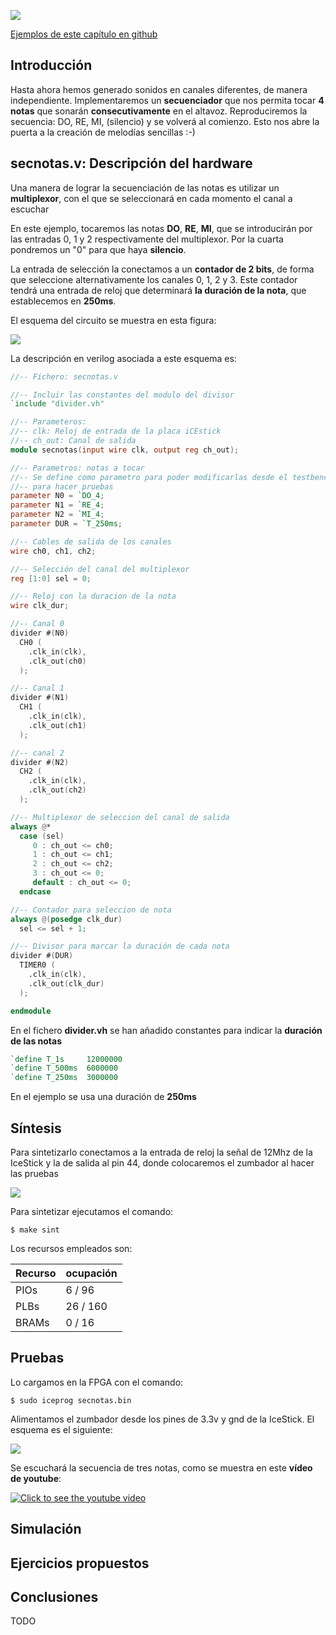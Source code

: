 ![](https://github.com/Obijuan/open-fpga-verilog-tutorial/raw/8bf3e940aebcf444a33c0345be1fcec0de6c5f32/tutorial/T19-secnotas/images/secnotas-1.png)

[Ejemplos de este capítulo en github](https://github.com/Obijuan/open-fpga-verilog-tutorial/tree/master/tutorial/T19-secnotas)

## Introducción
Hasta ahora hemos generado sonidos en canales diferentes, de manera independiente.  Implementaremos un **secuenciador** que nos permita tocar **4 notas** que sonarán **consecutivamente** en el altavoz. Reproduciremos la secuencia: DO, RE, MI, (silencio) y se volverá al comienzo. Esto nos abre la puerta a la creación de melodías sencillas :-)

## secnotas.v: Descripción del hardware
Una manera de lograr la secuenciación de las notas es utilizar un **multiplexor**, con el que se seleccionará en cada momento el canal a escuchar

En este ejemplo, tocaremos las notas **DO**, **RE**, **MI**, que se introducirán por las entradas 0, 1 y 2 respectivamente del multiplexor. Por la cuarta pondremos un "0" para que haya **silencio**.

La entrada de selección la conectamos a un **contador de 2 bits**, de forma que seleccione alternativamente los canales 0, 1, 2 y 3. Este contador tendrá una entrada de reloj que determinará **la duración de la nota**, que establecemos en **250ms**.

El esquema del circuito se muestra en esta figura:

![](https://github.com/Obijuan/open-fpga-verilog-tutorial/raw/master/tutorial/T19-secnotas/images/secnotas-2.png)

La descripción en verilog asociada a este esquema es:

``` verilog 
//-- Fichero: secnotas.v

//-- Incluir las constantes del modulo del divisor
`include "divider.vh"

//-- Parameteros:
//-- clk: Reloj de entrada de la placa iCEstick
//-- ch_out: Canal de salida
module secnotas(input wire clk, output reg ch_out);

//-- Parametros: notas a tocar
//-- Se define como parametro para poder modificarlas desde el testbench
//-- para hacer pruebas
parameter N0 = `DO_4;
parameter N1 = `RE_4;
parameter N2 = `MI_4;
parameter DUR = `T_250ms;

//-- Cables de salida de los canales
wire ch0, ch1, ch2;

//-- Selección del canal del multiplexor
reg [1:0] sel = 0;

//-- Reloj con la duracion de la nota
wire clk_dur;

//-- Canal 0
divider #(N0)
  CH0 (
    .clk_in(clk),
    .clk_out(ch0)
  );

//-- Canal 1
divider #(N1)
  CH1 (
    .clk_in(clk),
    .clk_out(ch1)
  );

//-- canal 2
divider #(N2)
  CH2 (
    .clk_in(clk),
    .clk_out(ch2)
  );

//-- Multiplexor de seleccion del canal de salida
always @*
  case (sel)
     0 : ch_out <= ch0;
     1 : ch_out <= ch1;
     2 : ch_out <= ch2;
     3 : ch_out <= 0;
     default : ch_out <= 0;
  endcase

//-- Contador para seleccion de nota
always @(posedge clk_dur)
  sel <= sel + 1;

//-- Divisor para marcar la duración de cada nota
divider #(DUR)
  TIMER0 (
    .clk_in(clk),
    .clk_out(clk_dur)
  );

endmodule
```
En el fichero **divider.vh** se han añadido constantes para indicar la **duración de las notas**

```verilog
`define T_1s     12000000
`define T_500ms  6000000
`define T_250ms  3000000
```
En el ejemplo se usa una duración de **250ms** 

## Síntesis

Para sintetizarlo conectamos a la entrada de reloj la señal de 12Mhz de la IceStick y la de salida al pin 44, donde colocaremos el zumbador al hacer las pruebas

![](https://github.com/Obijuan/open-fpga-verilog-tutorial/raw/8bf3e940aebcf444a33c0345be1fcec0de6c5f32/tutorial/T19-secnotas/images/secnotas-1.png)

Para sintetizar ejecutamos el comando:

    $ make sint

Los recursos empleados son:

| Recurso  | ocupación
|----------|-----------
|PIOs      | 6 / 96
|PLBs      | 26 / 160
|BRAMs     | 0 / 16

## Pruebas

Lo cargamos en la FPGA con el comando:

    $ sudo iceprog secnotas.bin

Alimentamos el zumbador desde los pines de 3.3v y gnd de la IceStick. El esquema es el siguiente: 

![](https://github.com/Obijuan/open-fpga-verilog-tutorial/raw/master/tutorial/T19-secnotas/images/secnotas-3.png)

Se escuchará la secuencia de tres notas, como se muestra en este **vídeo de youtube**:

[![Click to see the youtube video](http://img.youtube.com/vi/iSH8HCGW-l0/0.jpg)](https://www.youtube.com/watch?v=iSH8HCGW-l0)

## Simulación

## Ejercicios propuestos

## Conclusiones
TODO
